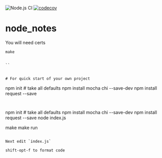 ![Node.js CI](https://github.com/mchirico/node_notes/workflows/Node.js%20CI/badge.svg)
[![codecov](https://codecov.io/gh/mchirico/node_notes/branch/master/graph/badge.svg)](https://codecov.io/gh/mchirico/node_notes)
# node_notes

You will need certs
```
make


``


# For quick start of your own project
```
npm init # take all defaults
npm install mocha chi --save-dev
npm install request --save

```


```
npm init # take all defaults
npm install mocha chi --save-dev
npm install request --save
node index.js

make 
make run
```

Next edit `index.js`

shift-opt-f to format code

